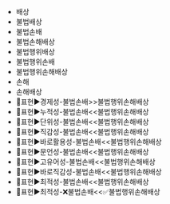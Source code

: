 - 배상
- 불법배상
- 불법손배
- 불법손해배상
- 불법행위배상
- 불법행위손배
- 불법행위손해배상
- 손해
- 손해배상
- 📌표현▶️경제성-불법손배>>불법행위손해배상
- 📌표현▶️누적성-불법손배<<불법행위손해배상
- 📌표현▶️단위성-불법손배<<불법행위손해배상
- 📌표현▶️직감성-불법손배<<불법행위손해배상
- 📌표현▶️바로활용성-불법손배<<불법행위손해배상
- 📌표현▶️문언성-불법손배<<불법행위손해배상
- 📌표현▶️고유어성-불법손배<<불법행위손해배상
- 📌표현▶️바로직감성-불법손배<<불법행위손해배상
- 📌표현▶️최적성-불법손배<<불법행위손해배상
- 📌표현▶️최적성-❌불법손배<<✅불법행위손해배상
